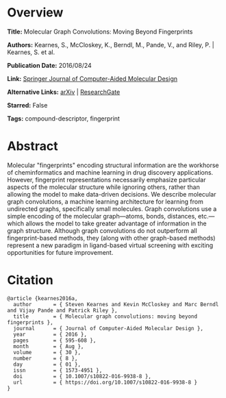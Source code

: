 # Overview
**Title:**
Molecular Graph Convolutions: Moving Beyond Fingerprints

**Authors:**
Kearnes, S.,  McCloskey, K., Berndl, M., Pande, V., and Riley, P. |
Kearnes, S. et al.

**Publication Date:**
2016/08/24

**Link:**
[Springer Journal of Computer-Aided Molecular Design](https://link.springer.com/article/10.1007/s10822-016-9938-8)

**Alternative Links:**
[arXiv](https://arxiv.org/abs/1603.00856) |
[ResearchGate](https://researchgate.net/publication/301847798_Molecular_Graph_Convolutions_Moving_Beyond_Fingerprints)

**Starred:**
False

**Tags:**
compound-descriptor, fingerprint


# Abstract
Molecular "fingerprints" encoding structural information are the workhorse of cheminformatics and machine learning in drug discovery applications.
However, fingerprint representations necessarily emphasize particular aspects of the molecular structure while ignoring others, rather than allowing the model to make data-driven decisions.
We describe molecular graph convolutions, a machine learning architecture for learning from undirected graphs, specifically small molecules.
Graph convolutions use a simple encoding of the molecular graph—atoms, bonds, distances, etc.—which allows the model to take greater advantage of information in the graph structure.
Although graph convolutions do not outperform all fingerprint-based methods, they (along with other graph-based methods) represent a new paradigm in ligand-based virtual screening with exciting opportunities for future improvement.


# Citation
```
@article {kearnes2016a,
  author       = { Steven Kearnes and Kevin McCloskey and Marc Berndl and Vijay Pande and Patrick Riley },
  title        = { Molecular graph convolutions: moving beyond fingerprints },
  journal      = { Journal of Computer-Aided Molecular Design },
  year         = { 2016 },
  pages        = { 595-608 },
  month        = { Aug },
  volume       = { 30 },
  number       = { 8 },
  day          = { 01 },
  issn         = { 1573-4951 },
  doi          = { 10.1007/s10822-016-9938-8 },
  url          = { https://doi.org/10.1007/s10822-016-9938-8 }
}
```
